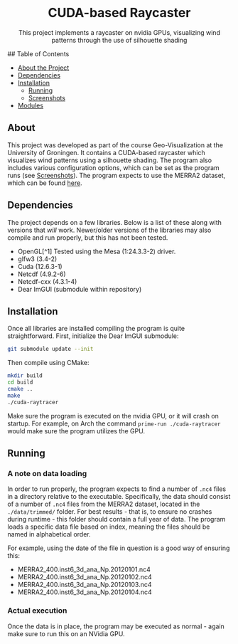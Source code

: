 <br />
<p align="center">
  <h1 align="center">CUDA-based Raycaster</h1>

  <p align="center">
    This project implements a raycaster on nvidia GPUs, visualizing wind patterns through the use of silhouette shading
  </p> ## Table of Contents

* [About the Project](#about) 
* [Dependencies](#dependencies)
* [Installation](#installation)
  * [Running](#running)
  * [Screenshots](#screenshots) 
* [Modules](#modules) 


## About

This project was developed as part of the course Geo-Visualization at the University of Groningen.
It contains a CUDA-based raycaster which visualizes wind patterns using a silhouette shading.
The program also includes various configuration options, which can be set as the program runs (see [Screenshots](#screenshots)).
The program expects to use the MERRA2 dataset, which can be found [here](https://disc.gsfc.nasa.gov/datasets/M2I6NPANA_5.12.4/summary?keywords=M2I6NPANA_5.12.4).


## Dependencies

The project depends on a few libraries.
Below is a list of these along with versions that _will_ work.
Newer/older versions of the libraries may also compile and run properly, but this has not been tested.
 * OpenGL[^1] Tested using the Mesa (1:24.3.3-2) driver.
 * glfw3 (3.4-2)
 * Cuda (12.6.3-1)
 * Netcdf (4.9.2-6)
 * Netcdf-cxx (4.3.1-4)
 * Dear ImGUI (submodule within repository)


## Installation

Once all libraries are installed compiling the program is quite straightforward. First, initialize the Dear ImGUI submodule:
```bash
git submodule update --init
```

Then compile using CMake:
```bash
mkdir build
cd build
cmake ..
make 
./cuda-raytracer
```
Make sure the program is executed on the nvidia GPU, or it will crash on startup.
For example, on Arch the command `prime-run ./cuda-raytracer` would make sure the program utilizes the GPU.

## Running

### A note on data loading

In order to run properly, the program expects to find a number of `.nc4` files in a directory relative to the executable. Specifically, the data should consist of a number of `.nc4` files from the MERRA2 dataset, located in the `./data/trimmed/` folder.
For best results - that is, to ensure no crashes during runtime - this folder should contain a full year of data. 
The program loads a specific data file based on index, meaning the files should be named in alphabetical order.

For example, using the date of the file in question is a good way of ensuring this:
 * MERRA2_400.inst6_3d_ana_Np.20120101.nc4
 * MERRA2_400.inst6_3d_ana_Np.20120102.nc4
 * MERRA2_400.inst6_3d_ana_Np.20120103.nc4
 * MERRA2_400.inst6_3d_ana_Np.20120104.nc4


### Actual execution

Once the data is in place, the program may be executed as normal - again make sure to run this on an NVidia GPU.  

<!-- ## Screenshots -->

<!-- TODO: add cool screenshots -->


<!-- ## Modules -->

<!-- TODO: talk about program design a little -->
